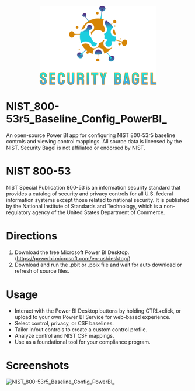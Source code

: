 <p align="center">
  <img src="https://github.com/SecurityBagel/SecurityBagel/blob/main/SecurityBagel.png"/>
</p>

# NIST_800-53r5_Baseline_Config_PowerBI_
An open-source Power BI app for configuring NIST 800-53r5 baseline controls and viewing control mappings. All source data is licensed by the NIST.
Security Bagel is not affiliated or endorsed by NIST.

# NIST 800-53 
NIST Special Publication 800-53 is an information security standard that provides a catalog of security and privacy controls for all U.S. federal information systems except those related to national security. 
It is published by the National Institute of Standards and Technology, which is a non-regulatory agency of the United States Department of Commerce.

# Directions
1. Download the free Microsoft Power BI Desktop. (https://powerbi.microsoft.com/en-us/desktop/)  
2. Download and run the .pbit or .pbix file and wait for auto download or refresh of source files.

# Usage
- Interact with the Power BI Desktop buttons by holding CTRL+click, or upload to your own Power BI Service for web-based experience. 
- Select control, privacy, or CSF baselines.
- Tailor in/out controls to create a custom control profile.
- Analyze control and NIST CSF mappings.
- Use as a foundational tool for your compliance program.
  
# Screenshots

![NIST_800-53r5_Baseline_Config_PowerBI_](https://github.com/SecurityBagel/NIST_800-53r5_Baseline_Config_PowerBI_/assets/138625733/20d30250-856b-4d16-a10b-ab700527938f)
